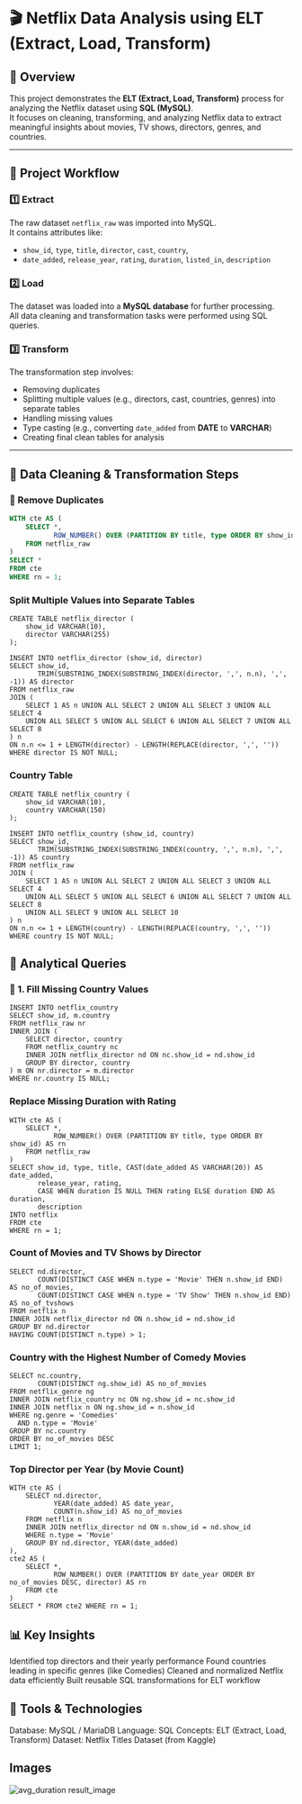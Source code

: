 # 🎬 Netflix Data Analysis using ELT (Extract, Load, Transform)

## 📌 Overview
This project demonstrates the **ELT (Extract, Load, Transform)** process for analyzing the Netflix dataset using **SQL (MySQL)**.  
It focuses on cleaning, transforming, and analyzing Netflix data to extract meaningful insights about movies, TV shows, directors, genres, and countries.

---

## 🚀 Project Workflow

### 1️⃣ Extract
The raw dataset `netflix_raw` was imported into MySQL.  
It contains attributes like:  
- `show_id`, `type`, `title`, `director`, `cast`, `country`,  
- `date_added`, `release_year`, `rating`, `duration`, `listed_in`, `description`

### 2️⃣ Load
The dataset was loaded into a **MySQL database** for further processing.  
All data cleaning and transformation tasks were performed using SQL queries.

### 3️⃣ Transform
The transformation step involves:
- Removing duplicates  
- Splitting multiple values (e.g., directors, cast, countries, genres) into separate tables  
- Handling missing values  
- Type casting (e.g., converting `date_added` from **DATE** to **VARCHAR**)  
- Creating final clean tables for analysis  

---

## 🧹 Data Cleaning & Transformation Steps

### 🔹 Remove Duplicates
```sql
WITH cte AS (
    SELECT *,
           ROW_NUMBER() OVER (PARTITION BY title, type ORDER BY show_id) AS rn
    FROM netflix_raw
)
SELECT * 
FROM cte 
WHERE rn = 1;
```
### Split Multiple Values into Separate Tables
```
CREATE TABLE netflix_director (
    show_id VARCHAR(10),
    director VARCHAR(255)
);

INSERT INTO netflix_director (show_id, director)
SELECT show_id,
       TRIM(SUBSTRING_INDEX(SUBSTRING_INDEX(director, ',', n.n), ',', -1)) AS director
FROM netflix_raw
JOIN (
    SELECT 1 AS n UNION ALL SELECT 2 UNION ALL SELECT 3 UNION ALL SELECT 4
    UNION ALL SELECT 5 UNION ALL SELECT 6 UNION ALL SELECT 7 UNION ALL SELECT 8
) n
ON n.n <= 1 + LENGTH(director) - LENGTH(REPLACE(director, ',', ''))
WHERE director IS NOT NULL;
```
### Country Table
```
CREATE TABLE netflix_country (
    show_id VARCHAR(10),
    country VARCHAR(150)
);

INSERT INTO netflix_country (show_id, country)
SELECT show_id,
       TRIM(SUBSTRING_INDEX(SUBSTRING_INDEX(country, ',', n.n), ',', -1)) AS country
FROM netflix_raw
JOIN (
    SELECT 1 AS n UNION ALL SELECT 2 UNION ALL SELECT 3 UNION ALL SELECT 4
    UNION ALL SELECT 5 UNION ALL SELECT 6 UNION ALL SELECT 7 UNION ALL SELECT 8
    UNION ALL SELECT 9 UNION ALL SELECT 10
) n
ON n.n <= 1 + LENGTH(country) - LENGTH(REPLACE(country, ',', ''))
WHERE country IS NOT NULL;
```
## 🧠 Analytical Queries
### 🎥 1. Fill Missing Country Values
```
INSERT INTO netflix_country
SELECT show_id, m.country
FROM netflix_raw nr
INNER JOIN (
    SELECT director, country
    FROM netflix_country nc 
    INNER JOIN netflix_director nd ON nc.show_id = nd.show_id
    GROUP BY director, country
) m ON nr.director = m.director
WHERE nr.country IS NULL;
```
### Replace Missing Duration with Rating
```
WITH cte AS (
    SELECT *,
           ROW_NUMBER() OVER (PARTITION BY title, type ORDER BY show_id) AS rn
    FROM netflix_raw
)
SELECT show_id, type, title, CAST(date_added AS VARCHAR(20)) AS date_added,
       release_year, rating,
       CASE WHEN duration IS NULL THEN rating ELSE duration END AS duration,
       description
INTO netflix
FROM cte
WHERE rn = 1;
```
### Count of Movies and TV Shows by Director
```
SELECT nd.director,
       COUNT(DISTINCT CASE WHEN n.type = 'Movie' THEN n.show_id END) AS no_of_movies,
       COUNT(DISTINCT CASE WHEN n.type = 'TV Show' THEN n.show_id END) AS no_of_tvshows
FROM netflix n
INNER JOIN netflix_director nd ON n.show_id = nd.show_id
GROUP BY nd.director
HAVING COUNT(DISTINCT n.type) > 1;
```
### Country with the Highest Number of Comedy Movies
```
SELECT nc.country,
       COUNT(DISTINCT ng.show_id) AS no_of_movies
FROM netflix_genre ng
INNER JOIN netflix_country nc ON ng.show_id = nc.show_id
INNER JOIN netflix n ON ng.show_id = n.show_id
WHERE ng.genre = 'Comedies'
  AND n.type = 'Movie'
GROUP BY nc.country
ORDER BY no_of_movies DESC
LIMIT 1;
```
### Top Director per Year (by Movie Count)
```
WITH cte AS (
    SELECT nd.director,
           YEAR(date_added) AS date_year,
           COUNT(n.show_id) AS no_of_movies
    FROM netflix n
    INNER JOIN netflix_director nd ON n.show_id = nd.show_id
    WHERE n.type = 'Movie'
    GROUP BY nd.director, YEAR(date_added)
),
cte2 AS (
    SELECT *,
           ROW_NUMBER() OVER (PARTITION BY date_year ORDER BY no_of_movies DESC, director) AS rn
    FROM cte
)
SELECT * FROM cte2 WHERE rn = 1;
```
## 📊 Key Insights
Identified top directors and their yearly performance
Found countries leading in specific genres (like Comedies)
Cleaned and normalized Netflix data efficiently
Built reusable SQL transformations for ELT workflow

## 🧰 Tools & Technologies
Database: MySQL / MariaDB
Language: SQL
Concepts: ELT (Extract, Load, Transform)
Dataset: Netflix Titles Dataset (from Kaggle)

## Images
![avg_duration result_image](/image/first.png)
